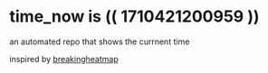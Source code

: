 # time_now is (( 1710421200959 ))

an automated repo that shows the currnent time

inspired by [breakingheatmap](https://github.com/breakingheatmap/breakingheatmap)